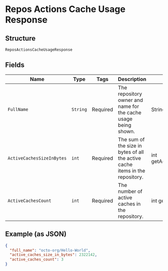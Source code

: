 
# Repos Actions Cache Usage Response

## Structure

`ReposActionsCacheUsageResponse`

## Fields

| Name | Type | Tags | Description | Getter | Setter |
|  --- | --- | --- | --- | --- | --- |
| `FullName` | `String` | Required | The repository owner and name for the cache usage being shown. | String getFullName() | setFullName(String fullName) |
| `ActiveCachesSizeInBytes` | `int` | Required | The sum of the size in bytes of all the active cache items in the repository. | int getActiveCachesSizeInBytes() | setActiveCachesSizeInBytes(int activeCachesSizeInBytes) |
| `ActiveCachesCount` | `int` | Required | The number of active caches in the repository. | int getActiveCachesCount() | setActiveCachesCount(int activeCachesCount) |

## Example (as JSON)

```json
{
  "full_name": "octo-org/Hello-World",
  "active_caches_size_in_bytes": 2322142,
  "active_caches_count": 3
}
```

